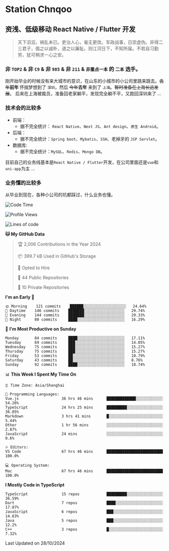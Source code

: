 # Station Chnqoo

## 资浅、低级移动 React Native / Flutter 开发

> 天下滔滔，祸乱未已。吏治人心，毫无更改。军政战事，日崇虚伪。非得二三君子，倡之以诚朴，道之以廉耻。则江河日下，不知所届。不若自习勤劳，犹可稍求一心之安。

### 非 `TOP2` & 非 `C9` & 非 `985` & 非 `211` & `非重点一本` 的 `二本` 选手。

刚开始毕业的时候没有来大城市的意识，在山东的小城市的小公司里跳来跳去。~~去年~~**前年** 怀揣梦想到了 `深圳`，然后 ~~今年~~**去年** 来到了 `上海`。~~暂时准备在上海长远发展~~。
后来在上海被裁员，准备回老家躺平，发现完全躺不平，又跑回深圳来了 ...

### 技术会的比较多

- 前端：
  - 据不完全统计： `React Native`、`Next JS`、`Ant design`、`原生 Android`。
- 后端：
  - 据不完全统计：`Spring boot`、`Mybatis`、`SSH`、老掉牙的 `JSP Servlet`。
- 数据库:
  - 据不完全统计：`MySQL`、`Redis`、`Mongo DB`。

目前自己的业务线基本是`React Native / Flutter`开发，在公司里面还是`vue`和`uni-app`为主 ...

### 业务懂的比较多

从毕业到现在，各种小公司的坑都踩过，什么业务也懂。

<!--START_SECTION:waka-->
![Code Time](http://img.shields.io/badge/Code%20Time-6%2C347%20hrs%2051%20mins-blue)

![Profile Views](http://img.shields.io/badge/Profile%20Views-0-blue)

![Lines of code](https://img.shields.io/badge/From%20Hello%20World%20I%27ve%20Written-471%20Thousand%20lines%20of%20code-blue)

**🐱 My GitHub Data** 

> 🏆 2,006 Contributions in the Year 2024
 > 
> 📦 399.7 kB Used in GitHub's Storage 
 > 
> 💼 Opted to Hire
 > 
> 📜 44 Public Repositories 
 > 
> 🔑 10 Private Repositories  
 > 
**I'm an Early 🐤** 

```text
🌞 Morning    121 commits    ██████░░░░░░░░░░░░░░░░░░░   24.64% 
🌆 Daytime    146 commits    ███████░░░░░░░░░░░░░░░░░░   29.74% 
🌃 Evening    144 commits    ███████░░░░░░░░░░░░░░░░░░   29.33% 
🌙 Night      80 commits     ████░░░░░░░░░░░░░░░░░░░░░   16.29%

```
📅 **I'm Most Productive on Sunday** 

```text
Monday       84 commits     ████░░░░░░░░░░░░░░░░░░░░░   17.11% 
Tuesday      69 commits     ███░░░░░░░░░░░░░░░░░░░░░░   14.05% 
Wednesday    75 commits     ███░░░░░░░░░░░░░░░░░░░░░░   15.27% 
Thursday     75 commits     ███░░░░░░░░░░░░░░░░░░░░░░   15.27% 
Friday       53 commits     ██░░░░░░░░░░░░░░░░░░░░░░░   10.79% 
Saturday     43 commits     ██░░░░░░░░░░░░░░░░░░░░░░░   8.76% 
Sunday       92 commits     ████░░░░░░░░░░░░░░░░░░░░░   18.74%

```


📊 **This Week I Spent My Time On** 

```text
⌚︎ Time Zone: Asia/Shanghai

💬 Programming Languages: 
Vue.js                   36 hrs 46 mins      █████████████░░░░░░░░░░░░   54.26% 
TypeScript               24 hrs 25 mins      █████████░░░░░░░░░░░░░░░░   36.05% 
Markdown                 3 hrs 41 mins       █░░░░░░░░░░░░░░░░░░░░░░░░   5.44% 
Other                    1 hr 56 mins        ░░░░░░░░░░░░░░░░░░░░░░░░░   2.87% 
JavaScript               24 mins             ░░░░░░░░░░░░░░░░░░░░░░░░░   0.6%

🔥 Editors: 
VS Code                  67 hrs 46 mins      █████████████████████████   100.0%

💻 Operating System: 
Mac                      67 hrs 46 mins      █████████████████████████   100.0%

```

**I Mostly Code in TypeScript** 

```text
TypeScript               15 repos            █████████░░░░░░░░░░░░░░░░   36.59% 
Dart                     7 repos             ████░░░░░░░░░░░░░░░░░░░░░   17.07% 
JavaScript               6 repos             ███░░░░░░░░░░░░░░░░░░░░░░   14.63% 
Java                     5 repos             ███░░░░░░░░░░░░░░░░░░░░░░   12.2% 
C++                      3 repos             █░░░░░░░░░░░░░░░░░░░░░░░░   7.32%

```



 Last Updated on 28/10/2024
<!--END_SECTION:waka-->

<!---
ChenqiaoStation/ChenqiaoStation is a ✨ special ✨ repository because its `README.md` (this file) appears on your GitHub profile.
You can click the Preview link to take a look at your changes.
--->
